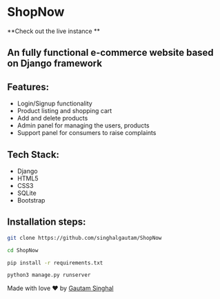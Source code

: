 # ShopNow

**Check out the live instance **

## An fully functional e-commerce website based on Django framework


## Features:
- Login/Signup functionality
- Product listing and shopping cart
- Add and delete products
- Admin panel for managing the users, products
- Support panel for consumers to raise complaints
    
## Tech Stack:
- Django
- HTML5
- CSS3
- SQLite
- Bootstrap


## Installation steps:

```bash 
git clone https://github.com/singhalgautam/ShopNow
```
```bash
cd ShopNow
```
```bash
pip install -r requirements.txt
```
```bash
python3 manage.py runserver
```
Made with love ❤️ by [Gautam Singhal](https://github.com/singhalgautam)
